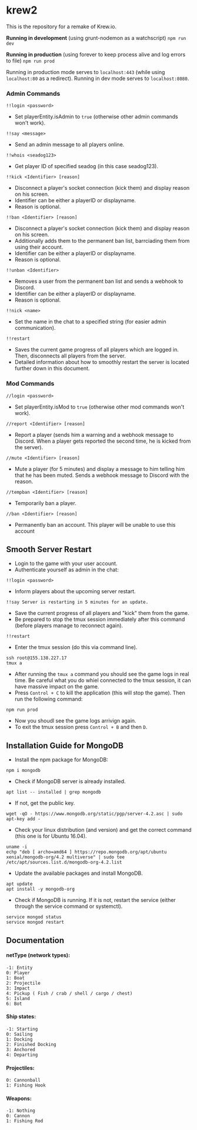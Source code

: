 # krew2
This is the repository for a remake of Krew.io.

**Running in development** (using grunt-nodemon as a watchscript)
``npm run dev``

**Running in production** (using forever to keep process alive and log errors to file)
``npm run prod``

Running in production mode serves to ``localhost:443`` (while using ``localhost:80`` as a redirect).
Running in dev mode serves to ``localhost:8080``.

### Admin Commands
 ```
 !!login <password>
 ```
 - Set playerEntity.isAdmin to ``true`` (otherwise other admin commands won't work).

 ```
 !!say <message>
 ```
 - Send an admin message to all players online.

 ```
 !!whois <seadog123>
 ```
 - Get player ID of specified seadog (in this case seadog123).

 ```
 !!kick <Identifier> [reason]
 ```
 - Disconnect a player's socket connection (kick them) and display reason on his screen.
 - Identifier can be either a playerID or displayname.
 - Reason is optional.

 ```
 !!ban <Identifier> [reason]
 ```
 - Disconnect a player's socket connection (kick them) and display reason on his screen.
 - Additionally adds them to the permanent ban list, barrciading them from using their account.
 - Identifier can be either a playerID or displayname.
 - Reason is optional.

 ```
 !!unban <Identifier>
 ```
 - Removes a user from the permanent ban list and sends a webhook to Discord.
 - Identifier can be either a playerID or displayname.
 - Reason is optional.

 ```
 !!nick <name>
 ```
 - Set the name in the chat to a specified string (for easier admin communication).

 ```
 !!restart
 ```
 - Saves the current game progress of all players which are logged in. Then, disconnects all players from the server.
 - Detailed information about how to smoothly restart the server is located further down in this document.

 ### Mod Commands
 ```
 //login <password>
 ```
 - Set playerEntity.isMod to ``true`` (otherwise other mod commands won't work).

 ```
 //report <Identifier> [reason]
 ```
 - Report a player (sends him a warning and a webhook message to Discord. When a player gets reported the second time, he is kicked from the server).

 ```
 //mute <Identifier> [reason]
 ```
 - Mute a player (for 5 minutes) and display a message to him telling him that he has been muted. Sends a webhook message to Discord with the reason.

 ```
 //tempban <Identifier> [reason]
 ```
 - Temporarily ban a player.

 ```
 //ban <Identifier> [reason]
 ```
 - Permanently ban an account. This player will be unable to use this account

## Smooth Server Restart
 - Login to the game with your user account.
 - Authenticate yourself as admin in the chat:
 ```
 !!login <password>
 ```

 - Inform players about the upcoming server restart.
 ```
 !!say Server is restarting in 5 minutes for an update.
 ```

 - Save the current progress of all players and "kick" them from the game.
 - Be prepared to stop the tmux session immediately after this command (before players manage to reconnect again).
 ```
 !!restart
 ```

 - Enter the tmux session (do this via command line).
 ```
 ssh root@155.138.227.17
 tmux a
 ```

 - After running the `tmux a` command you should see the game logs in real time. Be careful what you do whiel connected to the tmux session, it can have massive impact on the game.
 - Press `Control + C` to kill the application (this will stop the game). Then run the following command:
 ```
 npm run prod
 ```
 - Now you shoudl see the game logs arrivign again.
 - To exit the tmux session press `Control + B` and then `D`.

## Installation Guide for MongoDB
 - Install the npm package for MongoDB:
 ```
 npm i mongodb
 ```

 - Check if MongoDB server is already installed.
 ```
 apt list -- installed | grep mongodb
 ```
 - If not, get the public key.
 ```
 wget -qO - https://www.mongodb.org/static/pgp/server-4.2.asc | sudo apt-key add -
 ```

 - Check your linux distribution (and version) and get the correct command (this one is for Ubuntu 16.04).
 ```
 uname -i
 echp "deb [ archo=amd64 ] https://repo.mongodb.org/apt/ubuntu xenial/mongodb-org/4.2 multiverse" | sudo tee /etc/apt/sources.list.d/mongodb-org-4.2.list
 ```

 - Update the available packages and install MongoDB.
 ```
 apt update
 apt install -y mongodb-org
 ```
 - Check if MongoDB is running. If it is not, restart the service (either through the service command or systemctl).
 ```
 service mongod status
 service mongod restart
 ```

## Documentation

#### netType (network types):
 ```
 -1: Entity
 0: Player
 1: Boat
 2: Projectile
 3: Impact
 4: Pickup ( Fish / crab / shell / cargo / chest)
 5: Island
 6: Bot
 ```

#### Ship states:
 ```
 -1: Starting
 0: Sailing
 1: Docking
 2: Finished Docking
 3: Anchored
 4: Departing
 ```

#### Projectiles:
 ```
 0: Cannonball
 1: Fishing Hook
 ```

#### Weapons:
 ```
 -1: Nothing
 0: Cannon
 1: Fishing Rod
